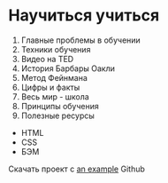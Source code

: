 <h1>Научиться учиться</h1>

<ol>
<li>Главные проблемы в обучении</li>
<li>Техники обучения</li>
<li>Видео на TED</li>
<li>История Барбары Оакли</li>
<li>Метод Фейнмана</li>
<li>Цифры и факты</li>
<li>Весь мир - школа</li>
<li>Принципы обучения</li>
<li>Полезные ресурсы</li>
</ol>

<ul>
<li>HTML</li>
<li>CSS</li>
<li>БЭМ</li>
</ul>

<p>Скачать проект с <a href="https://github.com/BadChump/how-to-learn" title="репозитория">
an example</a> Github</p>
